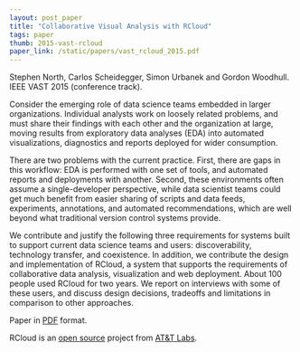 ```yaml
---
layout: post_paper
title: "Collaborative Visual Analysis with RCloud"
tags: paper
thumb: 2015-vast-rcloud
paper_link: /static/papers/vast_rcloud_2015.pdf
---
```


Stephen North, Carlos Scheidegger, Simon Urbanek and Gordon
Woodhull. IEEE VAST 2015 (conference track).

Consider the emerging role of data science teams embedded in larger
organizations. Individual analysts work on loosely related problems,
and must share their findings with each other and the organization at
large, moving results from exploratory data analyses (EDA) into
automated visualizations, diagnostics and reports deployed for wider
consumption.

There are two problems with the current practice. First,
there are gaps in this workflow: EDA is performed with one set of
tools, and automated reports and deployments with another. Second,
these environments often assume a single-developer perspective, while
data scientist teams could get much benefit from easier sharing of
scripts and data feeds, experiments, annotations, and automated
recommendations, which are well beyond what traditional version
control systems provide.

We contribute and justify the following three requirements for systems
built to support current data science teams and users:
discoverability, technology transfer, and coexistence. In addition, we
contribute the design and implementation of RCloud, a system that
supports the requirements of collaborative data analysis,
visualization and web deployment. About 100 people used RCloud for two
years. We report on interviews with some of these users, and discuss
design decisions, tradeoffs and limitations in comparison to other
approaches.

Paper in [PDF](/static/papers/vast_rcloud_2015.pdf) format.

RCloud is an [open source](http://github.com/att/rcloud) project from
[AT&T Labs](http://www.research.att.com).
